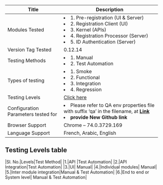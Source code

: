 

|Title	|Description|
|------|------|
|Modules Tested|<li> 1. Pre-registration (UI & Server) <li> 2.	Registration Client (UI) <li> 3. Kernel (APIs) <li> 4. Registration Processor (Server) <li> 5.	ID Authentication (Server)|
| Version Tag Tested|	0.12.14|
|Testing Methods| <li> 1. Manual <li> 2. Test Automation|
|Types of testing|<li>	1. Smoke <li> 2. Functional <li> 3. Integration <li> 4.	Regression|
|Testing Levels|[Click here](#testing-levels-table)
|Configuration Parameters tested for|<li> Please refer to QA env properties file with suffix ‘qa’ in the filename, at [**Link**](/mosip/mosip-configuration/tree/master/config) <li> **provide New Github link**|
|Browser Support|Chrome – 74.0.3729.169|
|Language Support|French, Arabic, English|

## Testing Levels table
|Sl. No.|Levels|Test Method|
|1.|API |Test Automation|
|2.|API Integration|Test Automation|
|3.|UI|	Manual|
|4.|Individual modules|	Manual|
|5.|Inter module integration|Manual & Test Automation|
|6.|End to end or System level|	Manual & Test Automation|

